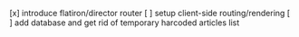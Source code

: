 [x] introduce flatiron/director router
[ ] setup client-side routing/rendering
[ ] add database and get rid of temporary harcoded articles list

